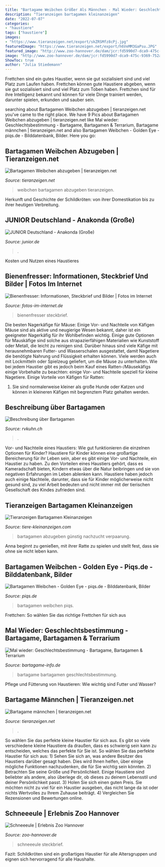 ```yaml
---
title: "Bartagame Weibchen Größer Als Männchen - Mal Wieder: Geschlechtsbestimmung"
description: "Tieranzeigen bartagamen kleinanzeigen"
date: "2022-07-07"
categories:
- "haustiere"
tags: ["haustiere"]
images:
- "https://www.tieranzeigen.net/export/skZRSMfz8cPj.jpg"
featuredImage: "https://www.tieranzeigen.net/export/h6VeMM3GaPsu.JPG"
featured_image: "http://www.zoo-hannover.de/dam/jcr:fd5990d7-dca9-475c-9369-752aa6c7d48d/1024x768-schneeeule-herbstlich-yukon-bay-erlebnis-zoo-hannover.jpg"
image: "http://www.zoo-hannover.de/dam/jcr:fd5990d7-dca9-475c-9369-752aa6c7d48d/1024x768-schneeeule-herbstlich-yukon-bay-erlebnis-zoo-hannover.jpg"
ShowToc: true
author: "Julia Stiedemann"
---
```



Frettchen sind ein gutes Haustier, wenn sie gut sozialisiert sind und viel Platz zum Laufen haben.
Frettchen können gute Haustiere abgeben, wenn sie gut sozialisiert sind und viel Platz zum Toben haben. Frettchen sind für ihre Intelligenz bekannt und können für viele Dinge trainiert werden, darunter spielen, erkunden und sauber sein.

	

		
searching about Bartagamen Weibchen abzugeben | tieranzeigen.net you've came to the right place. We have 9 Pics about Bartagamen Weibchen abzugeben | tieranzeigen.net like Mal wieder: Geschlechtsbestimmung - Bartagame, Bartagamen &amp; Terrarium, Bartagame männchen | tieranzeigen.net and also Bartagamen Weibchen - Golden Eye - piqs.de - Bilddatenbank, Bilder. Here you go:
		
    
## Bartagamen Weibchen Abzugeben | Tieranzeigen.net

<img loading=lazy src="https://www.tieranzeigen.net/export/skZRSMfz8cPj.jpg" onerror="this.onerror=null;this.src='https://tse1.mm.bing.net/th?id=OIP.hGCP9FDGdp8p8NXsGfzyWgHaE8&amp;pid=15.1';" alt="Bartagamen Weibchen abzugeben | tieranzeigen.net">

_Source: tieranzeigen.net_

>weibchen bartagamen abzugeben tieranzeigen. 

	

Herkunft und Geschichte der Schildkröten: von ihrer Domestikation bis zu ihrer heutigen Verbreitung.

    
## JUNIOR Deutschland - Anakonda (Große)

<img loading=lazy src="https://junior.de/wp-content/uploads/sites/14/2021/02/15811_26_Anakonda_Haut-1024x640.jpg" onerror="this.onerror=null;this.src='https://tse3.mm.bing.net/th?id=OIP.PhfGO9qs36RLa7z-0tyOHgHaEo&amp;pid=15.1';" alt="JUNIOR Deutschland - Anakonda (Große)">

_Source: junior.de_

>. 

	

Kosten und Nutzen eines Haustieres

    
## Bienenfresser: Informationen, Steckbrief Und Bilder | Fotos Im Internet

<img loading=lazy src="https://fotos-im-internet.de/wordpress/wp-content/uploads/2019/05/Bienenfresser-Paar.jpg" onerror="this.onerror=null;this.src='https://tse2.mm.bing.net/th?id=OIP.XnC150LwXo2BukeKJLrcPQHaE8&amp;pid=15.1';" alt="Bienenfresser: Informationen, Steckbrief und Bilder | Fotos im Internet">

_Source: fotos-im-internet.de_

>bienenfresser steckbrief. 

	

Die besten Nagerkäfige für Mäuse: Einige Vor- und Nachteile von Käfigen
Mäuse sind als aktive und neugierige Wesen bekannt, daher ist ein geeigneter Nagerkäfig für ihr Wohlbefinden wichtig. Einige gute Optionen für Mauskäfige sind solche aus strapazierfähigen Materialien wie Kunststoff oder Metall, die leicht zu reinigen sind. Darüber hinaus sind viele Käfige mit herausnehmbaren Futter- und Wasserschalen ausgestattet, damit Nagetiere die benötigte Nahrung und Flüssigkeit erhalten können. Viele werden auch mit Lockmitteln oder Spielzeug geliefert, um die Mäuse zu unterhalten. Wie bei jedem Haustier gibt es jedoch beim Kauf eines Ratten-/Mäusekäfigs einige Vorbehalte zu beachten: einige Vor- und Nachteile speziell für kleine Nagetiere.
Einige Vorteile von Käfigen für Ratten:

1) Sie sind normalerweise kleiner als große Hunde oder Katzen und können in kleineren Käfigen mit begrenztem Platz gehalten werden.

    
## Beschreibung über Bartagamen

<img loading=lazy src="http://www.rvkuhn.ch/Tier/Stachel/25.JPG" onerror="this.onerror=null;this.src='https://tse3.mm.bing.net/th?id=OIP.HkHNbkOM_0AN1k6uFqQkWwHaJ0&amp;pid=15.1';" alt="Beschreibung über Bartagamen">

_Source: rvkuhn.ch_

>. 

	

Vor- und Nachteile eines Haustiers: Wie gut funktionieren die einzelnen Optionen für Kinder?
Haustiere für Kinder können eine großartige Bereicherung für ihr Leben sein, aber es gibt einige Vor- und Nachteile, ein Haustier zu haben. Zu den Vorteilen eines Haustiers gehört, dass es Kameradschaft bieten, Kindern etwas über die Natur beibringen und sie von negativen Erfahrungen im Leben ablenken kann. Haustiere haben jedoch auch einige Nachteile, darunter, dass sie für Kinder möglicherweise nicht gesund sind, zu viel Arbeit bedeuten und nicht immer mit der tierischen Gesellschaft des Kindes zufrieden sind.

    
## Tieranzeigen Bartagamen Kleinanzeigen

<img loading=lazy src="https://www.tiere-kleinanzeigen.com/export/20101022090240.jpg" onerror="this.onerror=null;this.src='https://tse1.mm.bing.net/th?id=OIP.FKWt4PdRPausAS_JC7-g9AHaFj&amp;pid=15.1';" alt="Tieranzeigen Bartagamen Kleinanzeigen">

_Source: tiere-kleinanzeigen.com_

>bartagamen abzugeben günstig nachzucht verpaarung. 

	

Anna beginnt zu genießen, mit ihrer Ratte zu spielen und stellt fest, dass sie ohne sie nicht leben kann.

    
## Bartagamen Weibchen - Golden Eye - Piqs.de - Bilddatenbank, Bilder

<img loading=lazy src="https://fotos.piqs.de/2/9/c/b/b/7c858c5b34659789089b14d1b0341228.jpg" onerror="this.onerror=null;this.src='https://tse1.mm.bing.net/th?id=OIP.j88gp-IVx0JWqAxQxNzXMQHaFj&amp;pid=15.1';" alt="Bartagamen Weibchen - Golden Eye - piqs.de - Bilddatenbank, Bilder">

_Source: piqs.de_

>bartagamen weibchen piqs. 

	

Frettchen: So wählen Sie das richtige Frettchen für sich aus

    
## Mal Wieder: Geschlechtsbestimmung - Bartagame, Bartagamen &amp; Terrarium

<img loading=lazy src="http://s1.up.picr.de/5172829.jpg" onerror="this.onerror=null;this.src='https://tse1.mm.bing.net/th?id=OIP.hIvOi6vftus0Z5LX0uOgYAHaE8&amp;pid=15.1';" alt="Mal wieder: Geschlechtsbestimmung - Bartagame, Bartagamen &amp; Terrarium">

_Source: bartagame-info.de_

>bartagame bartagamen geschlechtsbestimmung. 

	

Pflege und Fütterung von Haustieren: Wie wichtig sind Futter und Wasser?

    
## Bartagame Männchen | Tieranzeigen.net

<img loading=lazy src="https://www.tieranzeigen.net/export/h6VeMM3GaPsu.JPG" onerror="this.onerror=null;this.src='https://tse1.mm.bing.net/th?id=OIP.qDHIx4QdozCq23pisCEKYAHaFj&amp;pid=15.1';" alt="Bartagame männchen | tieranzeigen.net">

_Source: tieranzeigen.net_

>. 

	

So wählen Sie das perfekte kleine Haustier für sich aus.
Es gibt so viele verschiedene kleine Haustiere da draußen, dass es schwierig sein kann zu entscheiden, welches das perfekte für Sie ist. So wählen Sie das perfekte Haustier für sich aus: 1) Sehen Sie sich an, was andere Besitzer des Haustiers darüber gesagt haben. Dies wird Ihnen helfen, über einige mögliche Funktionen nachzudenken, die für Sie wichtig sein könnten. 2) Betrachten Sie seine Größe und Persönlichkeit. Einige Haustiere sind beliebter als andere, also überlege dir, ob dieses zu deinem Lebensstil und deiner Persönlichkeit passt. 3) Holen Sie sich einen guten Preis. Sie möchten nicht zu viel für ein Haustier ausgeben, das nicht lange da ist oder nichts Wertvolles zu Ihrem Zuhause beiträgt. 4) Vergleichen Sie Rezensionen und Bewertungen online.

    
## Schneeeule | Erlebnis Zoo Hannover

<img loading=lazy src="http://www.zoo-hannover.de/dam/jcr:fd5990d7-dca9-475c-9369-752aa6c7d48d/1024x768-schneeeule-herbstlich-yukon-bay-erlebnis-zoo-hannover.jpg" onerror="this.onerror=null;this.src='https://tse2.mm.bing.net/th?id=OIP.5SIKJDbtRk-rm42iw0nGRgHaFj&amp;pid=15.1';" alt="Schneeeule | Erlebnis Zoo Hannover">

_Source: zoo-hannover.de_

>schneeeule steckbrief. 

	

Fazit: Schildkröten sind ein großartiges Haustier für alle Altersgruppen und eignen sich hervorragend für alle Haushalte.

